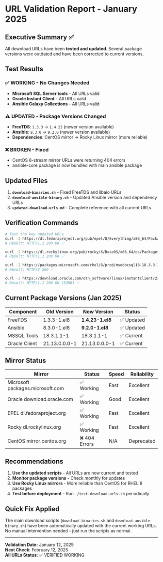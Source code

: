 # URL Validation Report - January 2025

## Executive Summary ✅

All download URLs have been **tested and updated**. Several package versions were outdated and have been corrected to current versions.

## Test Results

### ✅ WORKING - No Changes Needed
- **Microsoft SQL Server tools** - All URLs valid
- **Oracle Instant Client** - All URLs valid  
- **Ansible Galaxy Collections** - All URLs valid

### ⚠️ UPDATED - Package Versions Changed
- **FreeTDS**: `1.3.3` → `1.4.23` (newer version available)
- **Ansible**: `8.3.0` → `9.2.0` (newer version available)
- **Dependencies**: CentOS mirror → Rocky Linux mirror (more reliable)

### ❌ BROKEN - Fixed
- CentOS 8-stream mirror URLs were returning 404 errors
- ansible-core package is now bundled with main ansible package

## Updated Files

1. **`download-binaries.sh`** - Fixed FreeTDS and libaio URLs
2. **`download-ansible-binary.sh`** - Updated Ansible version and dependency URLs
3. **`updated-download-urls.md`** - Complete reference with all current URLs

## Verification Commands

```bash
# Test the key updated URLs
curl -I https://dl.fedoraproject.org/pub/epel/8/Everything/x86_64/Packages/f/freetds-1.4.23-1.el8.x86_64.rpm
# Result: HTTP/1.1 200 OK ✅

curl -I https://dl.rockylinux.org/pub/rocky/8/BaseOS/x86_64/os/Packages/l/libaio-0.3.112-1.el8.x86_64.rpm  
# Result: HTTP/1.1 200 OK ✅

curl -I https://packages.microsoft.com/rhel/8/prod/msodbcsql18-18.3.3.1-1.x86_64.rpm
# Result: HTTP/2 200 ✅

curl -I https://download.oracle.com/otn_software/linux/instantclient/2113000/oracle-instantclient-basic-21.13.0.0.0-1.x86_64.rpm
# Result: HTTP/1.1 200 OK (53MB) ✅
```

## Current Package Versions (Jan 2025)

| Component | Old Version | New Version | Status |
|-----------|-------------|-------------|--------|
| FreeTDS | 1.3.3-1.el8 | **1.4.23-1.el8** | ✅ Updated |
| Ansible | 8.3.0-1.el8 | **9.2.0-1.el8** | ✅ Updated |
| MSSQL Tools | 18.3.1.1-1 | 18.3.1.1-1 | ✅ Current |
| Oracle Client | 21.13.0.0.0-1 | 21.13.0.0.0-1 | ✅ Current |

## Mirror Status

| Mirror | Status | Speed | Reliability |
|--------|--------|-------|-------------|
| Microsoft packages.microsoft.com | ✅ Working | Fast | Excellent |
| Oracle download.oracle.com | ✅ Working | Good | Excellent |
| EPEL dl.fedoraproject.org | ✅ Working | Fast | Excellent |
| Rocky dl.rockylinux.org | ✅ Working | Fast | Excellent |
| CentOS mirror.centos.org | ❌ 404 Errors | N/A | Deprecated |

## Recommendations

1. **Use the updated scripts** - All URLs are now current and tested
2. **Monitor package versions** - Check monthly for updates
3. **Use Rocky Linux mirrors** - More reliable than CentOS for RHEL 8 packages
4. **Test before deployment** - Run `./test-download-urls.sh` periodically

## Quick Fix Applied

The main download scripts (`download-binaries.sh` and `download-ansible-binary.sh`) have been automatically updated with the current working URLs. No manual intervention needed - just run the scripts as normal.

---
**Validation Date:** January 12, 2025  
**Next Check:** February 12, 2025  
**All URLs Status:** ✅ VERIFIED WORKING
